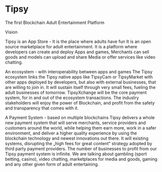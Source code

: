 # Tipsy
The first Blockchain Adult Entertainment Platform

Vision

Tipsy is an App Store - It is the place where adults have fun
It is an open source marketplace for adult entertainment. It is a platform where developers can create and deploy Apps and games, Merchants can sell goods and models can upload and share Media or offer services like video chatting.

An ecosystem - with interoperability between apps and games
The Tipsy ecosystem links the Tipsy native apps like TipsyCam or TipsyMarket with other apps deployed by developers, but also with external businesses, that are willing to join in. It will sustain itself through very small fees, fueling the adult businesses of tomorrow. TipsyXchange will be the core payment system, for in and out of the ecosystem transactions. The industry stakeholders will enjoy the power of Blockchain, and profit from the safety and transparency that comes with it.

A Payment System - based on multiple blockchains
Tipsy delivers a whole new payment system that will serve merchants, service providers and customers around the world, while helping them earn more, work in a safer environment, and deliver a higher quality experience by using the blockchain technology and newest innovations out there. It will existing systems, disrupting the „high fees for great content“ strategy adopted by third party payment providers. The number of businesses to profit from our Tipsy payment system is infinite. We are talking about gambling (sport betting, casino), video chatting, marketplaces for media and goods, gaming and any other given form of adult entertaining.
